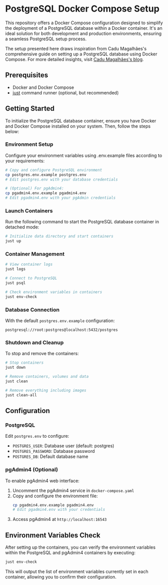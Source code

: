 # PostgreSQL Docker Compose Setup

This repository offers a Docker Compose configuration designed to simplify the deployment of a PostgreSQL database within a Docker container. It's an ideal solution for both development and production environments, ensuring a seamless PostgreSQL setup process.

The setup presented here draws inspiration from Cadu Magalhães's comprehensive guide on setting up a PostgreSQL database using Docker Compose. For more detailed insights, visit [Cadu Magalhães's blog](https://blog.cadumagalhaes.dev/how-to-setup-a-postgresql-database-with-docker-compose).

## Prerequisites

- Docker and Docker Compose
- [just](https://github.com/casey/just) command runner (optional, but recommended)

## Getting Started

To initialize the PostgreSQL database container, ensure you have Docker and Docker Compose installed on your system. Then, follow the steps below:

### Environment Setup

Configure your environment variables using .env.example files according to your requirements:
```bash
# Copy and configure PostgreSQL environment
cp postgres.env.example postgres.env
# Edit postgres.env with your database credentials

# (Optional) For pgAdmin4:
cp pgadmin4.env.example pgadmin4.env
# Edit pgadmin4.env with your pgAdmin credentials
```

### Launch Containers

Run the following command to start the PostgreSQL database container in detached mode:
```bash
# Initialize data directory and start containers
just up
```

### Container Management

```bash
# View container logs
just logs

# Connect to PostgreSQL
just psql

# Check environment variables in containers
just env-check
```

### Database Connection

With the default `postgres.env.example` configuration:
```
postgresql://root:postgres@localhost:5432/postgres
```

### Shutdown and Cleanup

To stop and remove the containers:
```bash
# Stop containers
just down

# Remove containers, volumes and data
just clean

# Remove everything including images
just clean-all
```

## Configuration

### PostgreSQL

Edit `postgres.env` to configure:
- `POSTGRES_USER`: Database user (default: postgres)
- `POSTGRES_PASSWORD`: Database password
- `POSTGRES_DB`: Default database name

### pgAdmin4 (Optional)

To enable pgAdmin4 web interface:
1. Uncomment the pgAdmin4 service in `docker-compose.yaml`
2. Copy and configure the environment file:
   ```bash
   cp pgadmin4.env.example pgadmin4.env
   # Edit pgadmin4.env with your credentials
   ```
3. Access pgAdmin4 at `http://localhost:16543`

## Environment Variables Check

After setting up the containers, you can verify the environment variables within the PostgreSQL and pgAdmin4 containers by executing:

```bash
just env-check
```

This will output the list of environment variables currently set in each container, allowing you to confirm their configuration.